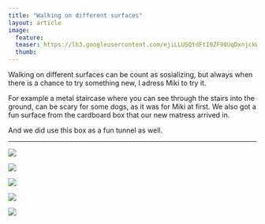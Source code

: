 ```yaml
---
title: "Walking on different surfaces"
layout: article
image:
  feature:
  teaser: https://lh3.googleusercontent.com/ejiLLUSQtdFtI0ZF98UqDxnjckW_S9NNvXx-P3ixS7I=w245
  thumb:
---
```


Walking on different surfaces can be count as sosializing, but always when there is a chance to try something new, I adress Miki to try it.

For example a metal staircase where you can see through the stairs into the ground, can be scary for some dogs, as it was for Miki at first. We also got a fun surface from the cardboard box that our new matress arrived in.

And we did use this box as a fun tunnel as well.

---

[![](https://lh3.googleusercontent.com/DueoSBiRiYBZf4xdr-9DsoFgADDRoX94crD3HMUkvN4=w800)](https://lh3.googleusercontent.com/DueoSBiRiYBZf4xdr-9DsoFgADDRoX94crD3HMUkvN4=s0)

[![](https://lh3.googleusercontent.com/lcAJtvf5sZYtGS334JYy847L6GAIlHiUcjGlAAvwWV0=w800)](https://lh3.googleusercontent.com/lcAJtvf5sZYtGS334JYy847L6GAIlHiUcjGlAAvwWV0=s0)

[![](https://lh3.googleusercontent.com/iExK21utT1CbsKD72UCR0dHtHRdTV4BgdvOSNirKy5Y=w800)](https://lh3.googleusercontent.com/iExK21utT1CbsKD72UCR0dHtHRdTV4BgdvOSNirKy5Y=s0)

[![](https://lh3.googleusercontent.com/91xcIdhdRgsAGlxitocmDf_AVfE0Q20xkNdSIlGGG6M=w800)](https://lh3.googleusercontent.com/91xcIdhdRgsAGlxitocmDf_AVfE0Q20xkNdSIlGGG6M=s0)

[![](https://lh3.googleusercontent.com/B_8bMXU9O6VHqkyZKiF1_2yit4Cgd5ECTJlwL9b2kW8=w800)](https://lh3.googleusercontent.com/B_8bMXU9O6VHqkyZKiF1_2yit4Cgd5ECTJlwL9b2kW8=s0)
